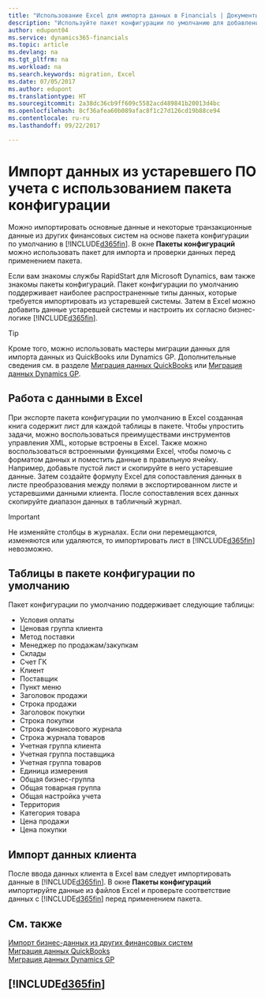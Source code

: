 ```yaml
---
title: "Использование Excel для импорта данных в Financials | Документы Майкрософт"
description: "Используйте пакет конфигурации по умолчанию для добавления данных в Excel и импорта данных обратно в Dynamics 365 for Financials."
author: edupont04
ms.service: dynamics365-financials
ms.topic: article
ms.devlang: na
ms.tgt_pltfrm: na
ms.workload: na
ms.search.keywords: migration, Excel
ms.date: 07/05/2017
ms.author: edupont
ms.translationtype: HT
ms.sourcegitcommit: 2a38dc36cb9ff609c5582acd489841b20013d4bc
ms.openlocfilehash: 8cf36afea60b089afac8f1c27d126cd19b88ce94
ms.contentlocale: ru-ru
ms.lasthandoff: 09/22/2017

---
```

# <a name="importing-data-from-legacy-accounting-software-using-a-configuration-package"></a>Импорт данных из устаревшего ПО учета с использованием пакета конфигурации
Можно импортировать основные данные и некоторые транзакционные данные из других финансовых систем на основе пакета конфигурации по умолчанию в [!INCLUDE[d365fin](includes/d365fin_md.md)]. В окне **Пакеты конфигураций** можно использовать пакет для импорта и проверки данных перед применением пакета.  

Если вам знакомы службы RapidStart для Microsoft Dynamics, вам также знакомы пакеты конфигураций. Пакет конфигурации по умолчанию поддерживает наиболее распространенные типы данных, которые требуется импортировать из устаревшей системы. Затем в Excel можно добавить данные устаревшей системы и настроить их согласно бизнес-логике [!INCLUDE[d365fin](includes/d365fin_md.md)].  

> [!TIP]  
>   Кроме того, можно использовать мастеры миграции данных для импорта данных из QuickBooks или Dynamics GP. Дополнительные сведения см. в разделе [Миграция данных QuickBooks](ui-extensions-quickbooks-data-migration.md) или [Миграция данных Dynamics GP](ui-extensions-dynamicsgp-data-migration.md).  

## <a name="working-with-data-in-excel"></a>Работа с данными в Excel
При экспорте пакета конфигурации по умолчанию в Excel созданная книга содержит лист для каждой таблицы в пакете. Чтобы упростить задачи, можно воспользоваться преимуществами инструментов управления XML, которые встроены в Excel. Также можно воспользоваться встроенными функциями Excel, чтобы помочь с форматом данных и поместить данные в правильную ячейку. Например, добавьте пустой лист и скопируйте в него устаревшие данные. Затем создайте формулу Excel для сопоставления данных в листе преобразования между полями в экспортированном листе и устаревшими данными клиента. После сопоставления всех данных скопируйте диапазон данных в табличный журнал.  

> [!IMPORTANT]  
>  Не изменяйте столбцы в журналах. Если они перемещаются, изменяются или удаляются, то импортировать лист в [!INCLUDE[d365fin](includes/d365fin_md.md)] невозможно.

## <a name="tables-in-the-default-configuration-package"></a>Таблицы в пакете конфигурации по умолчанию
Пакет конфигурации по умолчанию поддерживает следующие таблицы:

-   Условия оплаты
-   Ценовая группа клиента
-   Метод поставки
-   Менеджер по продажам/закупкам
-   Склады
-   Счет ГК
-   Клиент
-   Поставщик
-   Пункт меню
-   Заголовок продажи
-   Строка продажи
-   Заголовок покупки
-   Строка покупки
-   Строка финансового журнала
-   Строка журнала товаров
-   Учетная группа клиента
-   Учетная группа поставщика
-   Учетная группа товаров
-   Единица измерения
-   Общая бизнес-группа
-   Общая товарная группа
-   Общая настройка учета
-   Территория
-   Категория товара
-   Цена продажи
-   Цена покупки

## <a name="importing-customer-data"></a>Импорт данных клиента
После ввода данных клиента в Excel вам следует импортировать данные в [!INCLUDE[d365fin](includes/d365fin_md.md)]. В окне **Пакеты конфигураций** импортируйте данные из файлов Excel и проверьте соответствие данных с [!INCLUDE[d365fin](includes/d365fin_md.md)] перед применением пакета.

## <a name="see-also"></a>См. также
[Импорт бизнес-данных из других финансовых систем](upload-data.md)  
[Миграция данных QuickBooks](ui-extensions-quickbooks-data-migration.md)  
[Миграция данных Dynamics GP](ui-extensions-dynamicsgp-data-migration.md)  

## [!INCLUDE[d365fin](includes/free_trial_md.md)]

